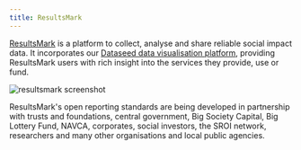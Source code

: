 ```yaml
---
title: ResultsMark 
---
```


[ResultsMark](https://www.resultsmark.org/) is a platform to collect, analyse and share reliable social impact data. It incorporates our [Dataseed data visualisation platform](http://getdataseed.com), providing ResultsMark users with rich insight into the services they provide, use or fund.

![resultsmark screenshot](/images/resultsmark-screen_0.png) 

ResultsMark's open reporting standards are being developed in partnership with trusts and foundations, central government, Big Society Capital, Big Lottery Fund, NAVCA, corporates, social investors, the SROI network, researchers and many other organisations and local public agencies.


